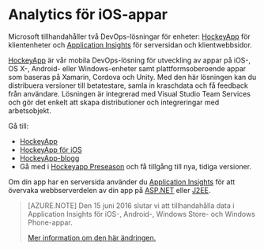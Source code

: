 <properties
    pageTitle="Analytics för iOS-appar"
    description="Analysera användning och prestanda för din iOS-app."
    services="application-insights"
    documentationCenter="ios"
    authors="alancameronwills"
    manager="douge"/>

<tags
    ms.service="application-insights"
    ms.workload="tbd"
    ms.tgt_pltfrm="ibiza"
    ms.devlang="na"
    ms.topic="get-started-article"
    ms.date="03/17/2016"
    ms.author="awills"/>

# Analytics för iOS-appar

Microsoft tillhandahåller två DevOps-lösningar för enheter: [HockeyApp](http://hockeyapp.net/) för klientenheter och [Application Insights](app-insights-overview.md) för serversidan och klientwebbsidor.

[HockeyApp](http://hockeyapp.net/) är vår mobila DevOps-lösning för utveckling av appar på iOS-, OS X-, Android- eller Windows-enheter samt plattformsoberoende appar som baseras på Xamarin, Cordova och Unity. Med den här lösningen kan du distribuera versioner till betatestare, samla in kraschdata och få feedback från användare. Lösningen är integrerad med Visual Studio Team Services och gör det enkelt att skapa distributioner och integreringar med arbetsobjekt. 

Gå till:

* [HockeyApp](http://support.hockeyapp.net/kb)
* [HockeyApp för iOS](http://support.hockeyapp.net/kb/client-integration-ios-mac-os-x-tvos/hockeyapp-for-ios)
* [HockeyApp-blogg](http://hockeyapp.net/blog/)
* Gå med i [Hockeyapp Preseason](http://hockeyapp.net/preseason/) och få tillgång till nya, tidiga versioner.

Om din app har en serversida använder du [Application Insights](app-insights-overview.md) för att övervaka webbserverdelen av din app på [ASP.NET](app-insights-asp-net.md) eller [J2EE](app-insights-java-get-started.md). 

> [AZURE.NOTE] Den 15 juni 2016 slutar vi att tillhandahålla data i Application Insights för iOS-, Android-, Windows Store- och Windows Phone-appar.
>
> [Mer information om den här ändringen.](https://azure.microsoft.com/blog/transitioning-mobile-apps-from-application-insights-to-hockeyapp/)






<!--HONumber=jun16_HO2-->


